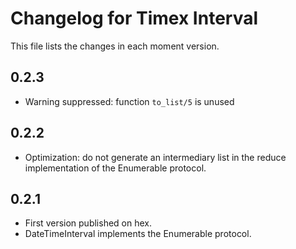 Changelog for Timex Interval
============================

This file lists the changes in each moment version.

0.2.3
-----

- Warning suppressed: function `to_list/5` is unused

0.2.2
-----

- Optimization: do not generate an intermediary list in the reduce implementation of the Enumerable protocol.

0.2.1
-----

- First version published on hex.
- DateTimeInterval implements the Enumerable protocol.
